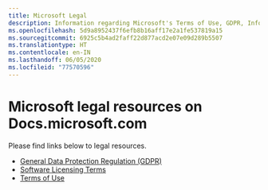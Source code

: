 ```yaml
---
title: Microsoft Legal
description: Information regarding Microsoft's Terms of Use, GDPR, Information Protection, Software Licensing Terms, etc.
ms.openlocfilehash: 5d9a8952437f6efb8b16aff17e2a1fe537819a15
ms.sourcegitcommit: 6925c5b4ad2faff22d877acd2e07e09d289b5507
ms.translationtype: HT
ms.contentlocale: en-IN
ms.lasthandoff: 06/05/2020
ms.locfileid: "77570596"
---
```

# <a name="microsoft-legal-resources-on-docsmicrosoftcom"></a>Microsoft legal resources on Docs.microsoft.com

Please find links below to legal resources. 

- [General Data Protection Regulation (GDPR)](/legal/gdpr)
- [Software Licensing Terms](information-protection/software-license-terms)
- [Terms of Use](/legal/termsofuse)
